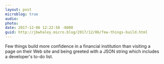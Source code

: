 ```yaml
---
layout: post
microblog: true
audio: 
photo: 
date: 2017-12-06 12:22:58 -0800
guid: http://jbwhaley.micro.blog/2017/12/06/few-things-build.html
---
```

Few things build more confidence in a financial institution than visiting a page on their Web site and being greeted with a JSON string which includes a developer's to-do list.
